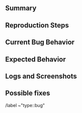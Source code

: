 <!-- Please, check for duplicate issues before submitting. -->

## Summary

<!-- Brief description of the bug -->

## Reproduction Steps

<!-- Clear steps to reproduce the bug -->

## Current Bug Behavior

<!-- Describe what's currently happening -->

## Expected Behavior

<!-- Describe the expected correct behavior -->

## Logs and Screenshots

<!-- Include relevant logs or screenshots -->

## Possible fixes

<!-- Link to potentially problematic code line if possible -->

/label ~"type::bug"
